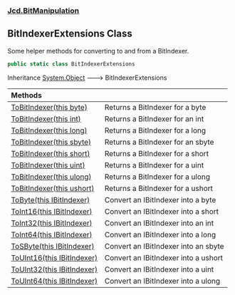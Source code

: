 ### [Jcd.BitManipulation](Jcd.BitManipulation.md 'Jcd.BitManipulation')

## BitIndexerExtensions Class

Some helper methods for converting to and from a BitIndexer.

```csharp
public static class BitIndexerExtensions
```

Inheritance [System.Object](https://docs.microsoft.com/en-us/dotnet/api/System.Object 'System.Object') &#129106;
BitIndexerExtensions

| Methods                                                                                                                                                                                                           |                                      |
|:------------------------------------------------------------------------------------------------------------------------------------------------------------------------------------------------------------------|:-------------------------------------|
| [ToBitIndexer(this byte)](Jcd.BitManipulation.BitIndexerExtensions.ToBitIndexer(thisbyte).md 'Jcd.BitManipulation.BitIndexerExtensions.ToBitIndexer(this byte)')                                                  | Returns a BitIndexer for a byte      |
| [ToBitIndexer(this int)](Jcd.BitManipulation.BitIndexerExtensions.ToBitIndexer(thisint).md 'Jcd.BitManipulation.BitIndexerExtensions.ToBitIndexer(this int)')                                                     | Returns a BitIndexer for an int      |
| [ToBitIndexer(this long)](Jcd.BitManipulation.BitIndexerExtensions.ToBitIndexer(thislong).md 'Jcd.BitManipulation.BitIndexerExtensions.ToBitIndexer(this long)')                                                  | Returns a BitIndexer for a long      |
| [ToBitIndexer(this sbyte)](Jcd.BitManipulation.BitIndexerExtensions.ToBitIndexer(thissbyte).md 'Jcd.BitManipulation.BitIndexerExtensions.ToBitIndexer(this sbyte)')                                               | Returns a BitIndexer for an sbyte    |
| [ToBitIndexer(this short)](Jcd.BitManipulation.BitIndexerExtensions.ToBitIndexer(thisshort).md 'Jcd.BitManipulation.BitIndexerExtensions.ToBitIndexer(this short)')                                               | Returns a BitIndexer for a short     |
| [ToBitIndexer(this uint)](Jcd.BitManipulation.BitIndexerExtensions.ToBitIndexer(thisuint).md 'Jcd.BitManipulation.BitIndexerExtensions.ToBitIndexer(this uint)')                                                  | Returns a BitIndexer for a uint      |
| [ToBitIndexer(this ulong)](Jcd.BitManipulation.BitIndexerExtensions.ToBitIndexer(thisulong).md 'Jcd.BitManipulation.BitIndexerExtensions.ToBitIndexer(this ulong)')                                               | Returns a BitIndexer for a ulong     |
| [ToBitIndexer(this ushort)](Jcd.BitManipulation.BitIndexerExtensions.ToBitIndexer(thisushort).md 'Jcd.BitManipulation.BitIndexerExtensions.ToBitIndexer(this ushort)')                                            | Returns a BitIndexer for a ushort    |
| [ToByte(this IBitIndexer)](Jcd.BitManipulation.BitIndexerExtensions.ToByte(thisJcd.BitManipulation.IBitIndexer).md 'Jcd.BitManipulation.BitIndexerExtensions.ToByte(this Jcd.BitManipulation.IBitIndexer)')       | Convert an IBitIndexer into a byte   |
| [ToInt16(this IBitIndexer)](Jcd.BitManipulation.BitIndexerExtensions.ToInt16(thisJcd.BitManipulation.IBitIndexer).md 'Jcd.BitManipulation.BitIndexerExtensions.ToInt16(this Jcd.BitManipulation.IBitIndexer)')    | Convert an IBitIndexer into a short  |
| [ToInt32(this IBitIndexer)](Jcd.BitManipulation.BitIndexerExtensions.ToInt32(thisJcd.BitManipulation.IBitIndexer).md 'Jcd.BitManipulation.BitIndexerExtensions.ToInt32(this Jcd.BitManipulation.IBitIndexer)')    | Convert an IBitIndexer into an int   |
| [ToInt64(this IBitIndexer)](Jcd.BitManipulation.BitIndexerExtensions.ToInt64(thisJcd.BitManipulation.IBitIndexer).md 'Jcd.BitManipulation.BitIndexerExtensions.ToInt64(this Jcd.BitManipulation.IBitIndexer)')    | Convert an IBitIndexer into a long   |
| [ToSByte(this IBitIndexer)](Jcd.BitManipulation.BitIndexerExtensions.ToSByte(thisJcd.BitManipulation.IBitIndexer).md 'Jcd.BitManipulation.BitIndexerExtensions.ToSByte(this Jcd.BitManipulation.IBitIndexer)')    | Convert an IBitIndexer into an sbyte |
| [ToUInt16(this IBitIndexer)](Jcd.BitManipulation.BitIndexerExtensions.ToUInt16(thisJcd.BitManipulation.IBitIndexer).md 'Jcd.BitManipulation.BitIndexerExtensions.ToUInt16(this Jcd.BitManipulation.IBitIndexer)') | Convert an IBitIndexer into a ushort |
| [ToUInt32(this IBitIndexer)](Jcd.BitManipulation.BitIndexerExtensions.ToUInt32(thisJcd.BitManipulation.IBitIndexer).md 'Jcd.BitManipulation.BitIndexerExtensions.ToUInt32(this Jcd.BitManipulation.IBitIndexer)') | Convert an IBitIndexer into a uint   |
| [ToUInt64(this IBitIndexer)](Jcd.BitManipulation.BitIndexerExtensions.ToUInt64(thisJcd.BitManipulation.IBitIndexer).md 'Jcd.BitManipulation.BitIndexerExtensions.ToUInt64(this Jcd.BitManipulation.IBitIndexer)') | Convert an IBitIndexer into a ulong  |
